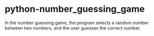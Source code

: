 # python-number_guessing_game

 In the number guessing game, the program selects a random number between two numbers, and the user guesses the correct number.
